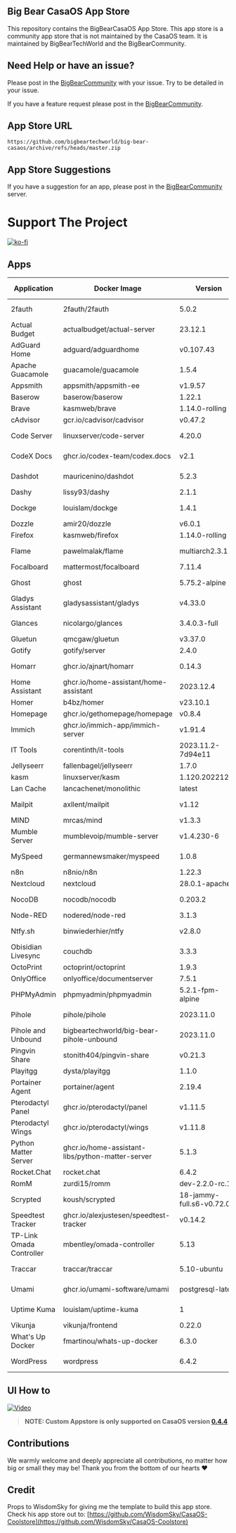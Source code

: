 ## Big Bear CasaOS App Store

This repository contains the BigBearCasaOS App Store. This app store is a community app store that is not maintained by the CasaOS team. It is maintained by BigBearTechWorld and the BigBearCommunity.

## Need Help or have an issue?

Please post in the [BigBearCommunity](https://community.bigbeartechworld.com/c/big-bear-casas/10) with your issue. Try to be detailed in your issue.

If you have a feature request please post in the [BigBearCommunity](https://community.bigbeartechworld.com/c/big-bear-casaos/bigbearcasaos-suggestions/40).

## App Store URL

```text
https://github.com/bigbeartechworld/big-bear-casaos/archive/refs/heads/master.zip
```

## App Store Suggestions

If you have a suggestion for an app, please post in the [BigBearCommunity](https://community.bigbeartechworld.com) server.

# Support The Project

[![ko-fi](https://ko-fi.com/img/githubbutton_sm.svg)](https://ko-fi.com/E1E5NDK3I)

## Apps

| Application              | Docker Image                                     | Version                  | YouTube Video                                                                                                       | Docs                                                                                           |
| ------------------------ | ------------------------------------------------ | ------------------------ | ------------------------------------------------------------------------------------------------------------------- | ---------------------------------------------------------------------------------------------- |
| 2fauth                   | 2fauth/2fauth                                    | 5.0.2                    | [YouTube Video](https://youtu.be/yCnjxSryD_U)                                                                       |                                                                                                |
| Actual Budget            | actualbudget/actual-server                       | 23.12.1                  |                                                                                                                     |                                                                                                |
| AdGuard Home             | adguard/adguardhome                              | v0.107.43                | [YouTube Video](https://youtu.be/6cu0kfP50Jg)                                                                       |                                                                                                |
| Apache Guacamole         | guacamole/guacamole                              | 1.5.4                    | [YouTube Video](https://youtu.be/6cu0kfP50Jg)                                                                       |                                                                                                |
| Appsmith                 | appsmith/appsmith-ee                             | v1.9.57                  |                                                                                                                     |                                                                                                |
| Baserow                  | baserow/baserow                                  | 1.22.1                   |                                                                                                                     |                                                                                                |
| Brave                    | kasmweb/brave                                    | 1.14.0-rolling           |                                                                                                                     |                                                                                                |
| cAdvisor                 | gcr.io/cadvisor/cadvisor                         | v0.47.2                  |                                                                                                                     |                                                                                                |
| Code Server              | linuxserver/code-server                          | 4.20.0                   | [YouTube Video](https://youtu.be/aiYcwXDfgE8)                                                                       |                                                                                                |
| CodeX Docs               | ghcr.io/codex-team/codex.docs                    | v2.1                     | [YouTube Video](https://youtu.be/dKm2VJwam24)                                                                       |                                                                                                |
| Dashdot                  | mauricenino/dashdot                              | 5.2.3                    | [YouTube Video](https://youtu.be/if_fyuX_5fU)                                                                       |                                                                                                |
| Dashy                    | lissy93/dashy                                    | 2.1.1                    |                                                                                                                     |                                                                                                |
| Dockge                   | louislam/dockge                                  | 1.4.1                    | [YouTube Video](https://youtu.be/8Z6psh-t5iU)                                                                       |                                                                                                |
| Dozzle                   | amir20/dozzle                                    | v6.0.1                   |                                                                                                                     |
| Firefox                  | kasmweb/firefox                                  | 1.14.0-rolling           |                                                                                                                     |
| Flame                    | pawelmalak/flame                                 | multiarch2.3.1           | [YouTube Video](https://youtu.be/p_P_jKmJRz8)                                                                       |                                                                                                |
| Focalboard               | mattermost/focalboard                            | 7.11.4                   |                                                                                                                     |                                                                                                |
| Ghost                    | ghost                                            | 5.75.2-alpine            | [YouTube Video](https://youtu.be/oJZK9vH4W4Y)                                                                       |                                                                                                |
| Gladys Assistant         | gladysassistant/gladys                           | v4.33.0                  |                                                                                                                     |
| Glances                  | nicolargo/glances                                | 3.4.0.3-full             | [YouTube Video](https://youtu.be/nwsVJ0QB0sM)                                                                       |
| Gluetun                  | qmcgaw/gluetun                                   | v3.37.0                  |                                                                                                                     | [Docs](https://community.bigbeartechworld.com/t/added-gluetun-to-big-bear-casaos/175)          |
| Gotify                   | gotify/server                                    | 2.4.0                    |                                                                                                                     |
| Homarr                   | ghcr.io/ajnart/homarr                            | 0.14.3                   | [YouTube Video](https://youtu.be/H4rzZNO47Uk)                                                                       |
| Home Assistant           | ghcr.io/home-assistant/home-assistant            | 2023.12.4                |                                                                                                                     |
| Homer                    | b4bz/homer                                       | v23.10.1                 |                                                                                                                     |
| Homepage                 | ghcr.io/gethomepage/homepage                     | v0.8.4                   |                                                                                                                     |
| Immich                   | ghcr.io/immich-app/immich-server                 | v1.91.4                  |                                                                                                                     |
| IT Tools                 | corentinth/it-tools                              | 2023.11.2-7d94e11        | [YouTube Video](https://youtu.be/MlGypCrUJug)                                                                       | [Docs]                                                                                         |
| Jellyseerr               | fallenbagel/jellyseerr                           | 1.7.0                    |                                                                                                                     |
| kasm                     | linuxserver/kasm                                 | 1.120.20221218                   |                                                                                                                     |
| Lan Cache                | lancachenet/monolithic                           | latest                   |                                                                                                                     |
| Mailpit                  | axllent/mailpit                                  | v1.12                    | [YouTube Video](https://youtu.be/2MY3S6csrVw)                                                                       |
| MIND                     | mrcas/mind                                       | v1.3.3                   |                                                                                                                     |
| Mumble Server            | mumblevoip/mumble-server                         | v1.4.230-6               |                                                                                                                     |
| MySpeed                  | germannewsmaker/myspeed                          | 1.0.8                    | [YouTube Video](https://youtu.be/7roj87Fytz0)                                                                       |
| n8n                      | n8nio/n8n                                        | 1.22.3                   |                                                                                                                     |
| Nextcloud                | nextcloud                                        | 28.0.1-apache           |                                                                                                                     |
| NocoDB                   | nocodb/nocodb                                    | 0.203.2                  | [YouTube Video](https://youtu.be/mO2YzWpBu4o)                                                                       | [Docs](https://community.bigbeartechworld.com/t/added-nocodb-to-big-bear-casaos/177)           |
| Node-RED                 | nodered/node-red                                 | 3.1.3                    |                                                                                                                     |
| Ntfy.sh                  | binwiederhier/ntfy                               | v2.8.0                   | [YouTube Video](https://youtu.be/wSWhtSNwTd8)                                                                       |
| Obisidian Livesync       | couchdb                                          | 3.3.3                    |                                                                                                                     |
| OctoPrint                | octoprint/octoprint                              | 1.9.3                    |                                                                                                                     |
| OnlyOffice               | onlyoffice/documentserver                        | 7.5.1                    |                                                                                                                     |
| PHPMyAdmin               | phpmyadmin/phpmyadmin                            | 5.2.1-fpm-alpine         |                                                                                                                     |
| Pihole                   | pihole/pihole                                    | 2023.11.0                | [YouTube Video](https://youtu.be/FcMF1sYacqk)                                                                       |                                                                                                |
| Pihole and Unbound       | bigbeartechworld/big-bear-pihole-unbound         | 2023.11.0                | [YouTube Video](https://youtu.be/ByFSgnnUuBI)                                                                       | [Docs](https://community.bigbeartechworld.com/t/added-pihole-and-unbound-to-bigbearcasaos/191) |
| Pingvin Share            | stonith404/pingvin-share                         | v0.21.3                  | [YouTube Video](https://youtu.be/SRJUS7h1vhU)                                                                       |
| Playitgg                 | dysta/playitgg                                   | 1.1.0                    |                                                                                                                     |
| Portainer Agent          | portainer/agent                                  | 2.19.4                   |                                                                                                                     |
| Pterodactyl Panel        | ghcr.io/pterodactyl/panel                        | v1.11.5                  |                                                                                                                     |
| Pterodactyl Wings        | ghcr.io/pterodactyl/wings                        | v1.11.8                  |                                                                                                                     |
| Python Matter Server     | ghcr.io/home-assistant-libs/python-matter-server | 5.1.3                    |                                                                                                                     |
| Rocket.Chat              | rocket.chat                                      | 6.4.2                    |                                                                                                                     |
| RomM                     | zurdi15/romm                                     | dev-2.2.0-rc.1           |                                                                                                                     |
| Scrypted                 | koush/scrypted                                   | 18-jammy-full.s6-v0.72.0 | [YouTube Video](https://community.bigbeartechworld.com/t/how-to-install-scrypted-on-casaos-using-bigbearcasaos/155) |
| Speedtest Tracker        | ghcr.io/alexjustesen/speedtest-tracker           | v0.14.2                  | [YouTube Video](https://youtu.be/TLjS8xNNwis)                                                                       |                                                                                                |
| TP-Link Omada Controller | mbentley/omada-controller                        | 5.13                     |                                                                                                                     |
| Traccar                  | traccar/traccar                                  | 5.10-ubuntu              | [YouTube Video](https://youtu.be/zn_tu9r6g-w)                                                                       |
| Umami                    | ghcr.io/umami-software/umami                     | postgresql-latest        | [YouTube Video](https://youtu.be/4DEF5fNf8hU)                                                                       |
| Uptime Kuma              | louislam/uptime-kuma                             | 1                        | [YouTube Video](https://youtu.be/Why5NU_Wafw)                                                                       |                                                                                                |
| Vikunja                  | vikunja/frontend                                 | 0.22.0                   |                                                                                                                     |
| What's Up Docker         | fmartinou/whats-up-docker                        | 6.3.0                    |                                                                                                                     |
| WordPress                | wordpress                                        | 6.4.2                    | [YouTube Video](https://youtu.be/j5M4qlRCbYs)                                                                       | [Docs]                                                                                         |

## UI How to

[![Video](https://img.youtube.com/vi/rqFUeDDb5uA/0.jpg)](https://youtu.be/rqFUeDDb5uA)

> **NOTE: Custom Appstore is only supported on CasaOS version [0.4.4](https://blog.casaos.io/blog/32.html)**

## Contributions

We warmly welcome and deeply appreciate all contributions, no matter how big or small they may be! Thank you from the bottom of our hearts ❤️

## Credit

Props to WisdomSky for giving me the template to build this app store. Check his app store out to: [https://github.com/WisdomSky/CasaOS-Coolstore](https://github.com/WisdomSky/CasaOS-Coolstore)
